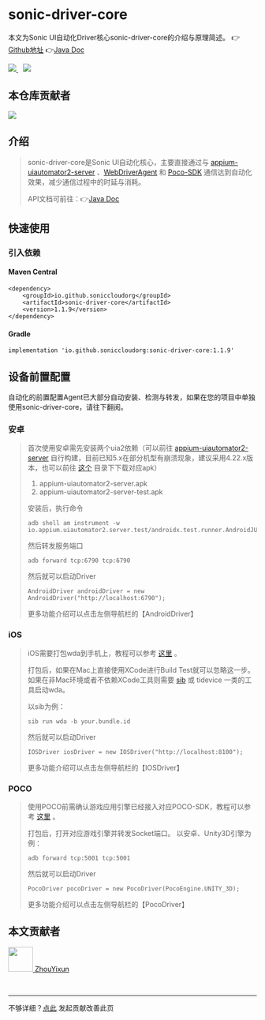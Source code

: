 # sonic-driver-core

本文为Sonic UI自动化Driver核心sonic-driver-core的介绍与原理简述。 👉[Github地址](https://github.com/SonicCloudOrg/sonic-driver-core) 👉[Java Doc](https://s01.oss.sonatype.org/service/local/repositories/releases/archive/io/github/soniccloudorg/sonic-driver-core/1.1.9/sonic-driver-core-1.1.9-javadoc.jar/!/index.html)

<a href="#">  
<img src="https://img.shields.io/github/stars/SonicCloudOrg/sonic-driver-core?style=social">
<img style="margin-left:10px" src="https://img.shields.io/github/forks/SonicCloudOrg/sonic-driver-core?style=social">
</a>

## 本仓库贡献者

<a href="https://github.com/SonicCloudOrg/sonic-driver-core/graphs/contributors">
  <img src="https://contrib.rocks/image?repo=SonicCloudOrg/sonic-driver-core" />
</a>

## 介绍

> sonic-driver-core是Sonic UI自动化核心，主要直接通过与 
[appium-uiautomator2-server](https://github.com/SonicCloudOrg/sonic-appium-uiautomator2-server) 、[WebDriverAgent](https://github.com/SonicCloudOrg/sonic-ios-wda) 和
 [Poco-SDK](https://github.com/SonicCloudOrg/sonic-sdk-poco) 通信达到自动化效果，减少通信过程中的时延与消耗。
> 
> API文档可前往：👉[Java Doc](https://s01.oss.sonatype.org/service/local/repositories/releases/archive/io/github/soniccloudorg/sonic-driver-core/1.1.9/sonic-driver-core-1.1.9-javadoc.jar/!/index.html)

## 快速使用

### 引入依赖

#### Maven Central

```
<dependency>
    <groupId>io.github.soniccloudorg</groupId>
    <artifactId>sonic-driver-core</artifactId>
    <version>1.1.9</version>
</dependency>
```

#### Gradle

```
implementation 'io.github.soniccloudorg:sonic-driver-core:1.1.9'
```

## 设备前置配置

自动化的前置配置Agent已大部分自动安装、检测与转发，如果在您的项目中单独使用sonic-driver-core，请往下翻阅。

### 安卓
> 首次使用安卓需先安装两个uia2依赖（可以前往 [appium-uiautomator2-server](https://github.com/SonicCloudOrg/sonic-appium-uiautomator2-server) 自行构建，目前已知5.x在部分机型有崩溃现象，建议采用4.22.x版本，也可以前往 [这个](https://github.com/SonicCloudOrg/sonic-agent/tree/main/plugins) 目录下下载对应apk）
> 1. appium-uiautomator2-server.apk
> 2. appium-uiautomator2-server-test.apk
> 
> 安装后，执行命令
> ```
> adb shell am instrument -w io.appium.uiautomator2.server.test/androidx.test.runner.AndroidJUnitRunner
> ```
> 然后转发服务端口
> ```
> adb forward tcp:6790 tcp:6790
> ```
> 然后就可以启动Driver
> ```
> AndroidDriver androidDriver = new AndroidDriver("http://localhost:6790");
> ```
> 更多功能介绍可以点击左侧导航栏的【AndroidDriver】

### iOS

> iOS需要打包wda到手机上，教程可以参考 [这里](https://sonic-cloud.gitee.io/#/Deploy?tag=ios) 。
> 
> 打包后，如果在Mac上直接使用XCode进行Build Test就可以忽略这一步。
> 如果在非Mac环境或者不依赖XCode工具则需要 [sib](https://sonic-cloud.gitee.io/#/SIB) 或 tidevice 一类的工具启动wda。
> 
> 以sib为例：
> ```
> sib run wda -b your.bundle.id
> ```
> 然后就可以启动Driver
> ```
> IOSDriver iosDriver = new IOSDriver("http://localhost:8100");
> ```
> 更多功能介绍可以点击左侧导航栏的【IOSDriver】

### POCO

> 使用POCO前需确认游戏应用引擎已经接入对应POCO-SDK，教程可以参考 [这里](https://sonic-cloud.gitee.io/#/Document?tag=poco) 。
> 
> 打包后，打开对应游戏引擎并转发Socket端口。 以安卓、Unity3D引擎为例：
> ```
> adb forward tcp:5001 tcp:5001
> ```
> 然后就可以启动Driver
> ```
> PocoDriver pocoDriver = new PocoDriver(PocoEngine.UNITY_3D);
> ```
> 更多功能介绍可以点击左侧导航栏的【PocoDriver】

## 本文贡献者
<div class="cont">
<a href="https://github.com/ZhouYixun" target="_blank">
<img src="https://avatars.githubusercontent.com/u/56339314?v=4" width="50"/>
<span>ZhouYixun</span>
</a>
</div>


&nbsp;
&nbsp;
***
不够详细？[点此](https://github.com/SonicCloudOrg/sonic-offical-website/edit/main/src/markdown/sdc/re-sdc.md) 发起贡献改善此页
